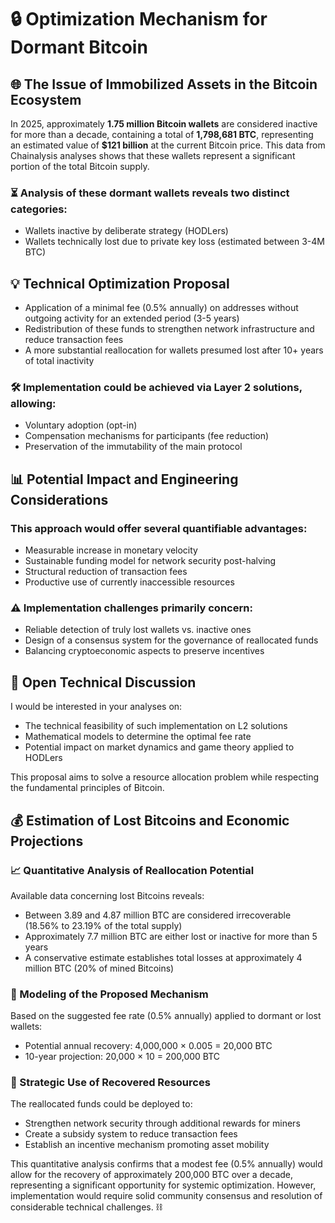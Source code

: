 # 🔒 Optimization Mechanism for Dormant Bitcoin

## 🌐 The Issue of Immobilized Assets in the Bitcoin Ecosystem

In 2025, approximately **1.75 million Bitcoin wallets** are considered inactive for more than a decade, containing a total of **1,798,681 BTC**, representing an estimated value of **$121 billion** at the current Bitcoin price. This data from Chainalysis analyses shows that these wallets represent a significant portion of the total Bitcoin supply.

### ⏳ Analysis of these dormant wallets reveals two distinct categories:

* Wallets inactive by deliberate strategy (HODLers)
* Wallets technically lost due to private key loss (estimated between 3-4M BTC)

## 💡 Technical Optimization Proposal

* Application of a minimal fee (0.5% annually) on addresses without outgoing activity for an extended period (3-5 years)
* Redistribution of these funds to strengthen network infrastructure and reduce transaction fees
* A more substantial reallocation for wallets presumed lost after 10+ years of total inactivity

### 🛠️ Implementation could be achieved via Layer 2 solutions, allowing:

* Voluntary adoption (opt-in)
* Compensation mechanisms for participants (fee reduction)
* Preservation of the immutability of the main protocol

## 📊 Potential Impact and Engineering Considerations

### This approach would offer several quantifiable advantages:

* Measurable increase in monetary velocity
* Sustainable funding model for network security post-halving
* Structural reduction of transaction fees
* Productive use of currently inaccessible resources

### ⚠️ Implementation challenges primarily concern:

* Reliable detection of truly lost wallets vs. inactive ones
* Design of a consensus system for the governance of reallocated funds
* Balancing cryptoeconomic aspects to preserve incentives

## 💬 Open Technical Discussion

I would be interested in your analyses on:

* The technical feasibility of such implementation on L2 solutions
* Mathematical models to determine the optimal fee rate
* Potential impact on market dynamics and game theory applied to HODLers

This proposal aims to solve a resource allocation problem while respecting the fundamental principles of Bitcoin.

## 💰 Estimation of Lost Bitcoins and Economic Projections

### 📈 Quantitative Analysis of Reallocation Potential

Available data concerning lost Bitcoins reveals:

* Between 3.89 and 4.87 million BTC are considered irrecoverable (18.56% to 23.19% of the total supply)
* Approximately 7.7 million BTC are either lost or inactive for more than 5 years
* A conservative estimate establishes total losses at approximately 4 million BTC (20% of mined Bitcoins)

### 🧮 Modeling of the Proposed Mechanism

Based on the suggested fee rate (0.5% annually) applied to dormant or lost wallets:

* Potential annual recovery: 4,000,000 × 0.005 = 20,000 BTC
* 10-year projection: 20,000 × 10 = 200,000 BTC

### 🔄 Strategic Use of Recovered Resources

The reallocated funds could be deployed to:

* Strengthen network security through additional rewards for miners
* Create a subsidy system to reduce transaction fees
* Establish an incentive mechanism promoting asset mobility

This quantitative analysis confirms that a modest fee (0.5% annually) would allow for the recovery of approximately 200,000 BTC over a decade, representing a significant opportunity for systemic optimization. However, implementation would require solid community consensus and resolution of considerable technical challenges. ⛓️
